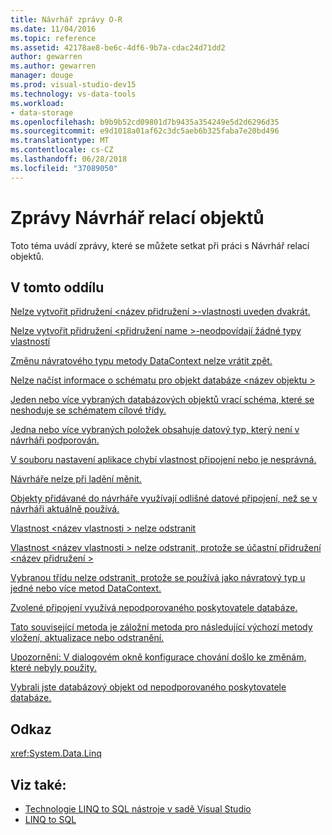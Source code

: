 ```yaml
---
title: Návrhář zprávy O-R
ms.date: 11/04/2016
ms.topic: reference
ms.assetid: 42178ae8-be6c-4df6-9b7a-cdac24d71dd2
author: gewarren
ms.author: gewarren
manager: douge
ms.prod: visual-studio-dev15
ms.technology: vs-data-tools
ms.workload:
- data-storage
ms.openlocfilehash: b9b9b52cd09801d7b9435a354249e5d2d6296d35
ms.sourcegitcommit: e9d1018a01af62c3dc5aeb6b325faba7e20bd496
ms.translationtype: MT
ms.contentlocale: cs-CZ
ms.lasthandoff: 06/28/2018
ms.locfileid: "37089050"
---
```

# <a name="or-designer-messages"></a>Zprávy Návrhář relací objektů

Toto téma uvádí zprávy, které se můžete setkat při práci s Návrhář relací objektů.

## <a name="in-this-section"></a>V tomto oddílu

 [Nelze vytvořit přidružení \<název přidružení >-vlastnosti uveden dvakrát.](../data-tools/cannot-create-an-association-association-name-property-listed-twice.md)

 [Nelze vytvořit přidružení \<přidružení name >-neodpovídají žádné typy vlastností](../data-tools/cannot-create-an-association-association-name-property-types-do-not-match.md)

 [Změnu návratového typu metody DataContext nelze vrátit zpět.](../data-tools/changing-the-return-type-of-a-datacontext-method-cannot-be-undone.md)

 [Nelze načíst informace o schématu pro objekt databáze \<název objektu >](../data-tools/could-not-retrieve-schema-information-for-database-object-object-name.md)

 [Jeden nebo více vybraných databázových objektů vrací schéma, které se neshoduje se schématem cílové třídy.](../data-tools/one-or-more-selected-database-objects-return-a-schema-that-does-not-match-the-schema-of-the-target-class.md)

 [Jedna nebo více vybraných položek obsahuje datový typ, který není v návrháři podporován.](../data-tools/one-or-more-selected-items-contain-a-data-type-that-is-not-supported-by-the-designer.md)

 [V souboru nastavení aplikace chybí vlastnost připojení nebo je nesprávná.](../data-tools/the-connection-property-in-the-application-settings-file-is-missing-or-incorrect.md)

 [Návrháře nelze při ladění měnit.](../data-tools/the-designer-cannot-be-modified-while-debugging.md)

 [Objekty přidávané do návrháře využívají odlišné datové připojení, než se v návrháři aktuálně používá.](../data-tools/the-objects-you-are-adding-to-the-designer-use-a-different-data-connection-than-the-designer-is-currently-using.md)

 [Vlastnost \<název vlastnosti > nelze odstranit](../data-tools/the-property-property-name-cannot-be-deleted.md)

 [Vlastnost \<název vlastnosti > nelze odstranit, protože se účastní přidružení \<název přidružení >](../data-tools/the-property-property-name-cannot-be-deleted-because-it-is-participating-in-the-association-association-name.md)

 [Vybranou třídu nelze odstranit, protože se používá jako návratový typ u jedné nebo více metod DataContext.](../data-tools/the-selected-class-cannot-be-deleted-because-it-is-used-as-a-return-type-for-one-or-more-datacontext-methods.md)

 [Zvolené připojení využívá nepodporovaného poskytovatele databáze.](../data-tools/the-selected-connection-uses-an-unsupported-database-provider.md)

 [Tato související metoda je záložní metoda pro následující výchozí metody vložení, aktualizace nebo odstranění.](../data-tools/this-related-method-is-the-backing-method-for-the-following-default-insert-update-or-delete-methods.md)

 [Upozornění: V dialogovém okně konfigurace chování došlo ke změnám, které nebyly použity.](../data-tools/warning-changes-have-been-made-to-the-configure-behavior-dialog-box-that-have-not-been-applied.md)

 [Vybrali jste databázový objekt od nepodporovaného poskytovatele databáze.](../data-tools/you-have-selected-a-database-object-from-an-unsupported-database-provider.md)

## <a name="reference"></a>Odkaz

<xref:System.Data.Linq>

## <a name="see-also"></a>Viz také:

- [Technologie LINQ to SQL nástroje v sadě Visual Studio](../data-tools/linq-to-sql-tools-in-visual-studio2.md)
- [LINQ to SQL](/dotnet/framework/data/adonet/sql/linq/index)